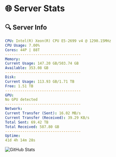# 🌐 Server Stats
## 🔍 Server Info
```yaml
CPU: Intel(R) Xeon(R) CPU E5-2699 v4 @ 1290.15MHz
CPU Usage: 7.00%
Cores: 44P | 88T
-----------------------------------
Memory:
Current Usage: 147.20 GB/503.74 GB
Available: 353.08 GB
-----------------------------------
Disk:
Current Usage: 113.93 GB/1.71 TB
Free: 1.51 TB
-----------------------------------
GPU:
No GPU detected
-----------------------------------
Network:
Current Transfer (Sent): 16.02 MB/s
Current Transfer (Received): 39.29 KB/s
Total Sent: 69.42 TB
Total Received: 587.80 GB
-----------------------------------
Uptime:
41d 4h 14m 28s
```
![GitHub Stats](https://img.shields.io/badge/Updated-2025-04-18_01:37:17-blue)